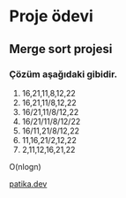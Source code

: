 # Proje ödevi 
## Merge sort projesi
### Çözüm aşağıdaki gibidir.

1. 16,21,11,8,12,22
2. 16,21,11/8,12,22
3. 16/21,11/8/12,22
4. 16/21/11/8/12/22
5. 16/11,21/8/12,22
6. 11,16,21/2,12,22
7. 2,11,12,16,21,22


O(nlogn)

[patika.dev](https//patika.dev/tr)

